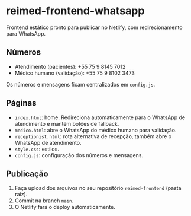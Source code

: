 # reimed-frontend-whatsapp

Frontend estático pronto para publicar no Netlify, com redirecionamento para WhatsApp.

## Números
- Atendimento (pacientes): +55 75 9 8145 7012
- Médico humano (validação): +55 75 9 8102 3473

Os números e mensagens ficam centralizados em `config.js`.

## Páginas
- `index.html`: home. Redireciona automaticamente para o WhatsApp de atendimento e mantém botões de fallback.
- `medico.html`: abre o WhatsApp do médico humano para validação.
- `receptionist.html`: rota alternativa de recepção, também abre o WhatsApp de atendimento.
- `style.css`: estilos.
- `config.js`: configuração dos números e mensagens.

## Publicação
1. Faça upload dos arquivos no seu repositório `reimed-frontend` (pasta raiz).
2. Commit na branch `main`.
3. O Netlify fará o deploy automaticamente.
